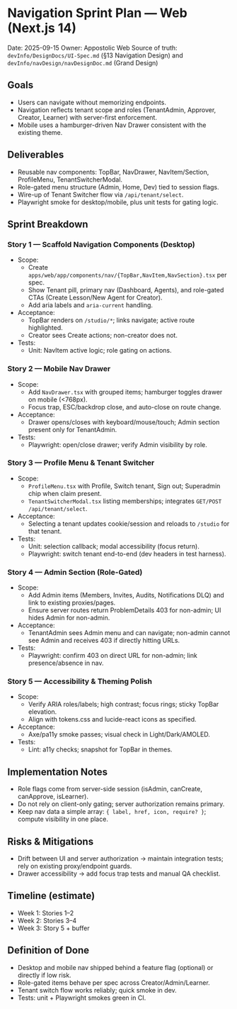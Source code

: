 # Navigation Sprint Plan — Web (Next.js 14)

Date: 2025-09-15
Owner: Appostolic Web
Source of truth: `devInfo/DesignDocs/UI-Spec.md` (§13 Navigation Design) and `devInfo/navDesign/navDesignDoc.md` (Grand Design)

## Goals

- Users can navigate without memorizing endpoints.
- Navigation reflects tenant scope and roles (TenantAdmin, Approver, Creator, Learner) with server-first enforcement.
- Mobile uses a hamburger-driven Nav Drawer consistent with the existing theme.

## Deliverables

- Reusable nav components: TopBar, NavDrawer, NavItem/Section, ProfileMenu, TenantSwitcherModal.
- Role-gated menu structure (Admin, Home, Dev) tied to session flags.
- Wire-up of Tenant Switcher flow via `/api/tenant/select`.
- Playwright smoke for desktop/mobile, plus unit tests for gating logic.

## Sprint Breakdown

### Story 1 — Scaffold Navigation Components (Desktop)

- Scope:
  - Create `apps/web/app/components/nav/{TopBar,NavItem,NavSection}.tsx` per spec.
  - Show Tenant pill, primary nav (Dashboard, Agents), and role-gated CTAs (Create Lesson/New Agent for Creator).
  - Add aria labels and `aria-current` handling.
- Acceptance:
  - TopBar renders on `/studio/*`; links navigate; active route highlighted.
  - Creator sees Create actions; non-creator does not.
- Tests:
  - Unit: NavItem active logic; role gating on actions.

### Story 2 — Mobile Nav Drawer

- Scope:
  - Add `NavDrawer.tsx` with grouped items; hamburger toggles drawer on mobile (<768px).
  - Focus trap, ESC/backdrop close, and auto-close on route change.
- Acceptance:
  - Drawer opens/closes with keyboard/mouse/touch; Admin section present only for TenantAdmin.
- Tests:
  - Playwright: open/close drawer; verify Admin visibility by role.

### Story 3 — Profile Menu & Tenant Switcher

- Scope:
  - `ProfileMenu.tsx` with Profile, Switch tenant, Sign out; Superadmin chip when claim present.
  - `TenantSwitcherModal.tsx` listing memberships; integrates `GET/POST /api/tenant/select`.
- Acceptance:
  - Selecting a tenant updates cookie/session and reloads to `/studio` for that tenant.
- Tests:
  - Unit: selection callback; modal accessibility (focus return).
  - Playwright: switch tenant end-to-end (dev headers in test harness).

### Story 4 — Admin Section (Role-Gated)

- Scope:
  - Add Admin items (Members, Invites, Audits, Notifications DLQ) and link to existing proxies/pages.
  - Ensure server routes return ProblemDetails 403 for non-admin; UI hides Admin for non-admin.
- Acceptance:
  - TenantAdmin sees Admin menu and can navigate; non-admin cannot see Admin and receives 403 if directly hitting URLs.
- Tests:
  - Playwright: confirm 403 on direct URL for non-admin; link presence/absence in nav.

### Story 5 — Accessibility & Theming Polish

- Scope:
  - Verify ARIA roles/labels; high contrast; focus rings; sticky TopBar elevation.
  - Align with tokens.css and lucide-react icons as specified.
- Acceptance:
  - Axe/pa11y smoke passes; visual check in Light/Dark/AMOLED.
- Tests:
  - Lint: a11y checks; snapshot for TopBar in themes.

## Implementation Notes

- Role flags come from server-side session (isAdmin, canCreate, canApprove, isLearner).
- Do not rely on client-only gating; server authorization remains primary.
- Keep nav data a simple array: `{ label, href, icon, require? }`; compute visibility in one place.

## Risks & Mitigations

- Drift between UI and server authorization → maintain integration tests; rely on existing proxy/endpoint guards.
- Drawer accessibility → add focus trap tests and manual QA checklist.

## Timeline (estimate)

- Week 1: Stories 1–2
- Week 2: Stories 3–4
- Week 3: Story 5 + buffer

## Definition of Done

- Desktop and mobile nav shipped behind a feature flag (optional) or directly if low risk.
- Role-gated items behave per spec across Creator/Admin/Learner.
- Tenant switch flow works reliably; quick smoke in dev.
- Tests: unit + Playwright smokes green in CI.
